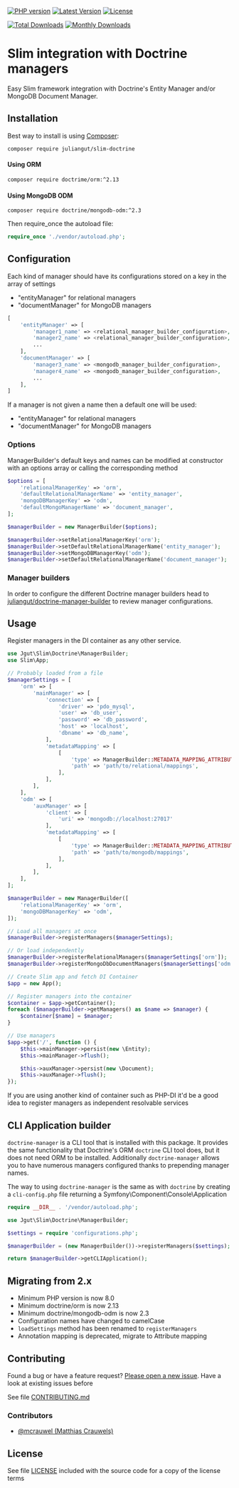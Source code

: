 [![PHP version](https://img.shields.io/badge/PHP-%3E%3D8.0-8892BF.svg?style=flat-square)](http://php.net)
[![Latest Version](https://img.shields.io/packagist/v/juliangut/slim-doctrine.svg?style=flat-square)](https://packagist.org/packages/juliangut/slim-doctrine)
[![License](https://img.shields.io/github/license/juliangut/slim-doctrine.svg?style=flat-square)](https://github.com/juliangut/slim-doctrine/blob/master/LICENSE)

[![Total Downloads](https://img.shields.io/packagist/dt/juliangut/slim-doctrine.svg?style=flat-square)](https://packagist.org/packages/juliangut/slim-doctrine)
[![Monthly Downloads](https://img.shields.io/packagist/dm/juliangut/slim-doctrine.svg?style=flat-square)](https://packagist.org/packages/juliangut/slim-doctrine)

# Slim integration with Doctrine managers

Easy Slim framework integration with Doctrine's Entity Manager and/or MongoDB Document Manager.

## Installation

Best way to install is using [Composer](https://getcomposer.org/):

```
composer require juliangut/slim-doctrine
```

#### Using ORM

```
composer require doctrime/orm:^2.13
```

#### Using MongoDB ODM

```
composer require doctrine/mongodb-odm:^2.3
```

Then require_once the autoload file:

```php
require_once './vendor/autoload.php';
```

## Configuration

Each kind of manager should have its configurations stored on a key in the array of settings
 
* "entityManager" for relational managers
* "documentManager" for MongoDB managers

```php
[
    'entityManager' => [
        'manager1_name' => <relational_manager_builder_configuration>,
        'manager2_name' => <relational_manager_builder_configuration>,
        ...
    ],
    'documentManager' => [
        'manager3_name' => <mongodb_manager_builder_configuration>,
        'manager4_name' => <mongodb_manager_builder_configuration>,
        ...
    ],
]
```

If a manager is not given a name then a default one will be used:

* "entityManager" for relational managers
* "documentManager" for MongoDB managers

### Options

ManagerBuilder's default keys and names can be modified at constructor with an options array or calling the corresponding method

```php
$options = [
    'relationalManagerKey' => 'orm',
    'defaultRelationalManagerName' => 'entity_manager',
    'mongoDBManagerKey' => 'odm',
    'defaultMongoManagerName' => 'document_manager',
];

$managerBuilder = new ManagerBuilder($options);

$managerBuilder->setRelationalManagerKey('orm');
$managerBuilder->setDefaultRelationalManagerName('entity_manager');
$managerBuilder->setMongoDBManagerKey('odm');
$managerBuilder->setDefaultRelationalManagerName('document_manager');
```

### Manager builders

In order to configure the different Doctrine manager builders head to [juliangut/doctrine-manager-builder](https://github.com/juliangut/doctrine-manager-builder) to review manager configurations.

## Usage

Register managers in the DI container as any other service.

```php
use Jgut\Slim\Doctrine\ManagerBuilder;
use Slim\App;

// Probably loaded from a file
$managerSettings = [
    'orm' => [
        'mainManager' => [
            'connection' => [
                'driver' => 'pdo_mysql',
                'user' => 'db_user',
                'password' => 'db_password',
                'host' => 'localhost',
                'dbname' => 'db_name',
            ],
            'metadataMapping' => [
                [
                    'type' => ManagerBuilder::METADATA_MAPPING_ATTRIBUTE,
                    'path' => 'path/to/relational/mappings',
                ],
            ],
        ],
    ],
    'odm' => [
        'auxManager' => [
            'client' => [
                'uri' => 'mongodb://localhost:27017'
            ],
            'metadataMapping' => [
                [
                    'type' => ManagerBuilder::METADATA_MAPPING_ATTRIBUTE,
                    'path' => 'path/to/mongodb/mappings',
                ],
            ],
        ],
    ],
];

$managerBuilder = new ManagerBuilder([
    'relationalManagerKey' => 'orm',
    'mongoDBManagerKey' => 'odm',
]);

// Load all managers at once
$managerBuilder->registerManagers($managerSettings);

// Or load independently
$managerBuilder->registerRelationalManagers($managerSettings['orm']);
$managerBuilder->registerMongoDbDocumentManagers($managerSettings['odm']);

// Create Slim app and fetch DI Container
$app = new App();

// Register managers into the container
$container = $app->getContainer();
foreach ($managerBuilder->getManagers() as $name => $manager) {
    $container[$name] = $manager;
}

// Use managers
$app->get('/', function () {
    $this->mainManager->persist(new \Entity);
    $this->mainManager->flush();

    $this->auxManager->persist(new \Document);
    $this->auxManager->flush();
});
```

If you are using another kind of container such as PHP-DI it'd be a good idea to register managers as independent resolvable services

## CLI Application builder

`doctrine-manager` is a CLI tool that is installed with this package. It provides the same functionality that Doctrine's ORM `doctrine` CLI tool does, but it does not need ORM to be installed. Additionally `doctrine-manager` allows you to have numerous managers configured thanks to prepending manager names.

The way to using `doctrine-manager` is the same as with `doctrine` by creating a `cli-config.php` file returning a Symfony\Component\Console\Application

```php
require __DIR__ . '/vendor/autoload.php';

use Jgut\Slim\Doctrine\ManagerBuilder;

$settings = require 'configurations.php';

$managerBuilder = (new ManagerBuilder())->registerManagers($settings);

return $managerBuilder->getCLIApplication();
```

## Migrating from 2.x

* Minimum PHP version is now 8.0
* Minimum doctrine/orm is now 2.13
* Minimum doctrine/mongodb-odm is now 2.3
* Configuration names have changed to camelCase
* `loadSettings` method has been renamed to `registerManagers`
* Annotation mapping is deprecated, migrate to Attribute mapping

## Contributing

Found a bug or have a feature request? [Please open a new issue](https://github.com/juliangut/slim-doctrine/issues). Have a look at existing issues before

See file [CONTRIBUTING.md](https://github.com/juliangut/slim-doctrine/blob/master/CONTRIBUTING.md)

### Contributors

* [@mcrauwel (Matthias Crauwels)](https://github.com/mcrauwel)

## License

See file [LICENSE](https://github.com/juliangut/slim-doctrine/blob/master/LICENSE) included with the source code for a copy of the license terms


